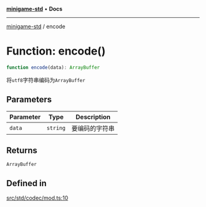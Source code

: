 [**minigame-std**](../README.md) • **Docs**

***

[minigame-std](../README.md) / encode

# Function: encode()

```ts
function encode(data): ArrayBuffer
```

将`utf8`字符串编码为`ArrayBuffer`

## Parameters

| Parameter | Type | Description |
| ------ | ------ | ------ |
| `data` | `string` | 要编码的字符串 |

## Returns

`ArrayBuffer`

## Defined in

[src/std/codec/mod.ts:10](https://github.com/JiangJie/minigame-std/blob/b22fceadbb04574df41eed36a50100fba3cc5e73/src/std/codec/mod.ts#L10)
